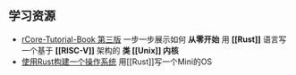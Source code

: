 
## 学习资源
- [rCore-Tutorial-Book 第三版](http://rcore-os.cn/rCore-Tutorial-Book-v3/index.html)  一步一步展示如何 **从零开始** 用 **[[Rust]]** 语言写一个基于 **[[RISC-V]]** 架构的 **类 [[Unix]] 内核**
- [使用Rust构建一个操作系统](https://os.phil-opp.com/zh-CN/)  用[[Rust]]写一个Mini的OS